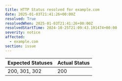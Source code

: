 ```yaml
---
title: HTTP Status resolved for example.com
date: 2025-01-03T21:41:26+00:00Z
resolved: True
resolvedWhen: 2025-01-03T21:41:26+00:00Z
resolvedStartTime: 2024-10-25T21:09:43.191474+00:00
severity: notice
affected:
  - example.com
section: issue
---
```


| Expected Statuses | Actual Status  |
|-------------------|----------------|
| 200, 301, 302 | 200 |
